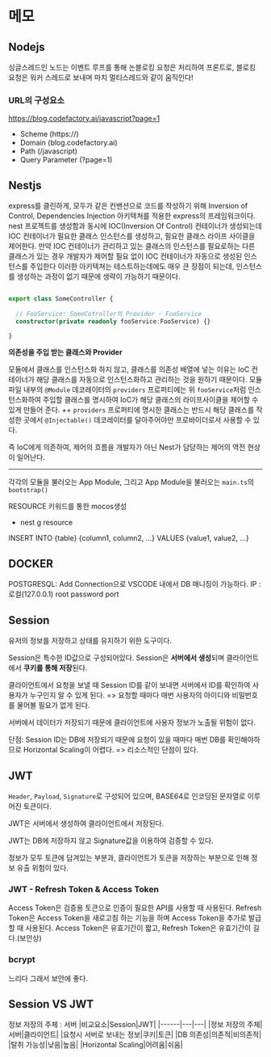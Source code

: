 # 메모

## Nodejs
싱글스레드인 노드는 이벤트 루프를 통해 논블로킹 요청은 처리하여 프론트로,
블로킹 요청은 워커 스레드로 보내며 마치 멀티스레드와 같이 움직인다!

### URL의 구성요소

https://blog.codefactory.ai/javascript?page=1

- Scheme (https://)
- Domain (blog.codefactory.ai) 
- Path (/javascript)
- Query Parameter (?page=1)


## Nestjs

express를 클린하게, 모두가 같은 컨밴션으로 코드를 작성하기 위해
Inversion of Control, Dependencies Injection 아키텍쳐를 적용한
express의 프레임워크이다.
nest 프로젝트를 생성함과 동시에 IOC(Inversion Of Control) 컨테이너가 생성되는데
IOC 컨테이너가 필요한 클래스 인스턴스를 생성하고, 필요한 클래스 라이프 사이클을 제어한다.
만약 IOC 컨테이너가 관리하고 있는 클래스의 인스턴스를 필요로하는 다른 클래스가 있는 경우
개발자가 제어할 필요 없이 IOC 컨테이너가 자동으로 생성된 인스턴스를 주입한다
이러한 아키텍쳐는 테스트하는데에도 매우 큰 장점이 되는데,
인스턴스를 생성하는 과정이 없기 때문에 생략이 가능하기 때문이다.


```ts

export class SomeController {
  
  // FooService: SomeCotroller의 Provider - FooService
  constructor(private readonly fooService:FooService) {} 

}
```
**의존성을 주입 받는 클래스와 Provider**

모듈에서 클래스를 인스턴스화 하지 않고, 클래스를 의존성 배열에 넣는 이유는
IoC 컨테이너가 해당 클래스를 자동으로 인스턴스화하고 관리하는 것을 원하기 때문이다.
모듈 파일 내부의 `@Module` 데코레이터의 `providers` 프로퍼티에는 위 `fooService`처럼
인스턴스화하여 주입할 클래스를 명시하여 IoC가 해당 클래스의 라이프사이클을 제어할 수 있게 만들어 준다.
++ `providers` 프로퍼티에 명시한 클래스는  반드시 해당 클래스를 작성한 곳에서 `@Injectable()` 데코레이터를 달아주어야만 프로바이더로서 사용할 수 있다.

즉 IoC에게 의존하여, 제어의 흐름을 개발자가 아닌 Nest가 담당하는 제어의 역전 현상이 일어난다.

___

각각의 모듈을 불러오는 App Module, 그리고 App Module을 불러오는 `main.ts`의 `bootstrap()`



RESOURCE 키워드를 통한 mocos생성
- nest g resource





INSERT INTO {table} {column1, column2, ...} VALUES {value1, value2, ...}


## DOCKER

POSTGRESQL: Add Connection으로 VSCODE 내에서 DB 매니징이 가능하다.
IP : 로컬(127.0.0.1)
root
password
port

## Session

유저의 정보를 저장하고 상태를 유지하기 위한 도구이다.

Session은 특수한 ID값으로 구성되어있다.
Session은 **서버에서 생성**되며 클라이언트에서 **쿠키를 통해 저장**된다.

클라이언트에서 요청을 보낼 때 Session ID를 같이 보내면
서버에서 ID를 확인하여 사용자가 누구인지 알 수 있게 된다.
=> 요청할 때마다 매번 사용자의 아이디와 비밀번호를 물어볼 필요가 없게 된다.

서버에서 데이터가 저장되기 때문에 클라이언트에 사용자 정보가 노출될 위험이 없다.

단점: Session ID는 DB에 저장되기 때문에 요청이 있을 때마다 매번 DB를 확인해야하므로
Horizontal Scaling이 어렵다.
=> 리소스적인 단점이 있다.


## JWT


`Header`, `Payload`, `Signature`로 구성되어 있으며, BASE64로 인코딩된 문자열로 이루어진 토큰이다.

JWT은 서버에서 생성하여 클라이언트에서 저장된다.

JWT는 DB에 저장하지 않고 Signature값을 이용하여 검증할 수 있다.

정보가 모두 토큰에 담겨있는 부분과, 클라이언트가 토큰을 저장하는 부분으로 인해 정보 유출 위험이 있다.

### JWT - Refresh Token & Access Token

Access Token은 검증용 토큰으로 인증이 필요한 API를 사용할 때 사용된다.
Refresh Token은 Access Token을 새로고침 하는 기능을 하며 Access Token을 추가로 발급할 때 사용된다.
Access Token은 유효기간이 짧고, Refresh Token은 유효기간이 길다.(보안상)

### bcrypt
느리다 그래서 보안에 좋다.



## Session VS JWT

정보 저장의 주체 : 서버 
|비교요소|Session|JWT|
|------|---|---|
|정보 저장의 주체|서버|클라이언트|
|요청시 서버로 보내는 정보|쿠키|토큰|
|DB 의존성|의존적|비의존적|
|탈취 가능성|낮음|높음|
|Horizontal Scaling|어려움|쉬움|


